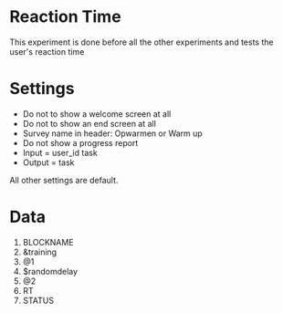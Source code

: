 # Reaction Time
This experiment is done before all the other experiments and tests the user's reaction time

# Settings
- Do not to show a welcome screen at all
- Do not to show an end screen at all
- Survey name in header: Opwarmen or Warm up
- Do not show a progress report
- Input = user_id task
- Output = task

All other settings are default.

# Data
1. BLOCKNAME
2. &training
3. @1
4. $randomdelay
5. @2
6. RT
7. STATUS
